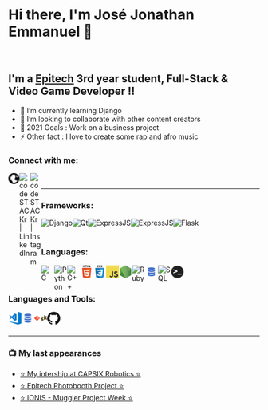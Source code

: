 # Hi there, I'm José Jonathan Emmanuel 👋

<br />

## I'm a [Epitech](https://www.epitech.eu/en/) 3rd year student, Full-Stack & Video Game Developer !!

- 🌱 I’m currently learning Django
- 👯 I’m looking to collaborate with other content creators
- 🥅 2021 Goals : Work on a business project
- ⚡ Other fact : I love to create some rap and afro music

### Connect with me:

[<img align="left" alt="codeSTACKr.com" width="22px" src="https://raw.githubusercontent.com/iconic/open-iconic/master/svg/globe.svg" />][website]
[<img align="left" alt="codeSTACKr | LinkedIn" width="22px" src="https://cdn.jsdelivr.net/npm/simple-icons@v3/icons/linkedin.svg" />][linkedin]
[<img align="left" alt="codeSTACKr | Instagram" width="22px" src="https://cdn.jsdelivr.net/npm/simple-icons@v3/icons/instagram.svg" />][instagram]

<br />

---

### Frameworks:
<img align="left" alt="Django" height="26px" src="https://python.doctor/images/django-python.png" />
<img align="left" alt="Qt" height="26px" src="https://upload.wikimedia.org/wikipedia/commons/thumb/0/0b/Qt_logo_2016.svg/langfr-800px-Qt_logo_2016.svg.png" />
<img align="left" alt="ExpressJS" height="26px" src="https://4thpointer.com/wp-content/uploads/2020/12/ExpressJS-1200x328.png" />
<img align="left" alt="ExpressJS" height="26px" src="https://upload.wikimedia.org/wikipedia/commons/thumb/6/6a/Godot_icon.svg/600px-Godot_icon.svg.png" />
<img align="left" alt="Flask" height="26px" src="https://www.codeur.com/blog/wp-content/uploads/2020/06/flask-python.jpg" />


<br />
<br />

### Languages:
<img align="left" alt="C" width="26px" src="https://upload.wikimedia.org/wikipedia/commons/thumb/1/18/C_Programming_Language.svg/380px-C_Programming_Language.svg.png" />
<img align="left" alt="Python" width="26px" src="https://www.python.org/static/opengraph-icon-200x200.png" />
<img align="left" alt="C++" width="26px" src="https://upload.wikimedia.org/wikipedia/commons/thumb/1/18/ISO_C%2B%2B_Logo.svg/800px-ISO_C%2B%2B_Logo.svg.png" />
<img align="left" alt="HTML5" width="26px" src="https://raw.githubusercontent.com/github/explore/80688e429a7d4ef2fca1e82350fe8e3517d3494d/topics/html/html.png" />
<img align="left" alt="CSS3" width="26px" src="https://raw.githubusercontent.com/github/explore/80688e429a7d4ef2fca1e82350fe8e3517d3494d/topics/css/css.png" />
<img align="left" alt="JavaScript" width="26px" src="https://raw.githubusercontent.com/github/explore/80688e429a7d4ef2fca1e82350fe8e3517d3494d/topics/javascript/javascript.png" />
<img align="left" alt="Node.js" width="26px" src="https://raw.githubusercontent.com/github/explore/80688e429a7d4ef2fca1e82350fe8e3517d3494d/topics/nodejs/nodejs.png" />
<img align="left" alt="Ruby" width="26px" src="https://upload.wikimedia.org/wikipedia/commons/thumb/7/73/Ruby_logo.svg/131px-Ruby_logo.svg.png" />
<img align="left" alt="PostgreSQL" width="26px" src="https://raw.githubusercontent.com/github/explore/80688e429a7d4ef2fca1e82350fe8e3517d3494d/topics/sql/sql.png" />
<img align="left" alt="SQL" width="26px" src="https://upload.wikimedia.org/wikipedia/commons/thumb/2/29/Postgresql_elephant.svg/1200px-Postgresql_elephant.svg.png" />
<img align="left" alt="Terminal" width="26px" src="https://raw.githubusercontent.com/github/explore/80688e429a7d4ef2fca1e82350fe8e3517d3494d/topics/terminal/terminal.png" />

<br />
<br />

### Languages and Tools:

<img align="left" alt="Visual Studio Code" width="26px" src="https://raw.githubusercontent.com/github/explore/80688e429a7d4ef2fca1e82350fe8e3517d3494d/topics/visual-studio-code/visual-studio-code.png" />
<img align="left" alt="SQL" width="26px" src="https://raw.githubusercontent.com/github/explore/80688e429a7d4ef2fca1e82350fe8e3517d3494d/topics/sql/sql.png" />
<img align="left" alt="Git" width="26px" src="https://raw.githubusercontent.com/github/explore/80688e429a7d4ef2fca1e82350fe8e3517d3494d/topics/git/git.png" />
<img align="left" alt="GitHub" width="26px" src="https://raw.githubusercontent.com/github/explore/78df643247d429f6cc873026c0622819ad797942/topics/github/github.png" />

<br />
<br />

---

### 📺 My last appearances

<!-- YOUTUBE:START -->
- [⭐ My intership at CAPSIX Robotics ⭐](https://www.youtube.com/watch?v=citeeynPB8g)
- [⭐ Epitech Photobooth Project ⭐](https://www.youtube.com/watch?v=r6AqOrY5LcQ)
- [⭐ IONIS - Muggler Project Week ⭐](https://www.youtube.com/watch?v=H37-PgkpBO0)
<!-- YOUTUBE:END -->


[website]: https://jonathan-emmanuel-jose.herokuapp.com/
[instagram]: https://www.instagram.com/jonathan.emmanuel.jose/
[linkedin]: https://www.linkedin.com/in/jose-jonathan-emmanuel/